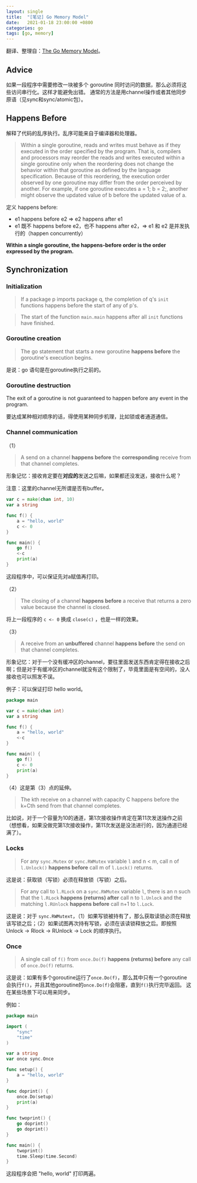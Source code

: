 ```yaml
---
layout: single
title:  "[笔记] Go Memory Model"
date:   2021-01-18 23:00:00 +0800
categories: go
tags: [go, memory]
---
```


翻译、整理自：[The Go Memory Model](https://golang.org/ref/mem)。

## Advice
如果一段程序中需要修改一块被多个 goroutine 同时访问的数据，那么必须将这些访问串行化。这样才能避免出错。
通常的方法是用channel操作或者其他同步原语（见sync和sync/atomic包）。

## Happens Before

解释了代码的乱序执行。乱序可能来自于编译器和处理器。
> Within a single goroutine, reads and writes must behave as if they executed in the order specified by the program. That is, compilers and processors may reorder the reads and writes executed within a single goroutine only when the reordering does not change the behavior within that goroutine as defined by the language specification. Because of this reordering, the execution order observed by one goroutine may differ from the order perceived by another. For example, if one goroutine executes a = 1; b = 2;, another might observe the updated value of b before the updated value of a.

定义 happens before:
* e1 happens before e2 => e2 happens after e1
* e1 既不 happens before e2，也不 happens after e2，=> e1 和 e2 是并发执行的（happen concurrently）

**Within a single goroutine, the happens-before order is the order expressed by the program.**


## Synchronization

### Initialization

> If a package p imports package q, the completion of q's `init` functions happens before the start of any of p's.

> The start of the function `main.main` happens after all `init` functions have finished.

### Goroutine creation

> The go statement that starts a new goroutine **happens before** the goroutine's execution begins.

是说：go 语句是在goroutine执行之前的。

### Goroutine destruction
The exit of a goroutine is not guaranteed to happen before any event in the program.

要达成某种相对顺序的话，得使用某种同步机理，比如锁或者通道通信。


### Channel communication
（1）
> A send on a channel **happens before** the **corresponding** receive from that channel completes.

形象记忆：接收肯定要在**对应的**发送之后嘛，如果都还没发送，接收什么呢？

注意：这里的channel无所谓是否有buffer。

```go
var c = make(chan int, 10)
var a string

func f() {
	a = "hello, world"
	c <- 0
}

func main() {
	go f()
	<-c
	print(a)
}
```
这段程序中，可以保证先对a赋值再打印。

（2）
> The closing of a channel **happens before** a receive that returns a zero value because the channel is closed.

将上一段程序的 `c <- 0` 换成 `close(c)` ，也是一样的效果。

（3）
> A receive from an **unbuffered** channel **happens before** the send on that channel completes.

形象记忆：对于一个没有缓冲区的channel，要往里面发送东西肯定得在接收之后啊；但是对于有缓冲区的channel就没有这个限制了，毕竟里面是有空间的，没人接收也可以照发不误。

例子：可以保证打印 hello world。
```go
package main

var c = make(chan int)
var a string

func f() {
	a = "hello, world"
	<-c
}

func main() {
	go f()
	c <- 0
	print(a)
}
```
（4）这是第（3）点的延伸。

> The kth receive on a channel with capacity C happens before the k+Cth send from that channel completes.

比如说，对于一个容量为10的通道，第1次接收操作肯定在第11次发送操作之前（想想看，如果没做完第1次接收操作，第11次发送是没法进行的，因为通道已经满了）。


### Locks
> For any `sync.Mutex` or `sync.RWMutex` variable `l` and n < m, call n of `l.Unlock()` **happens before** call m of `l.Lock()` returns.

这是说：获取锁（写锁）必须在释放锁（写锁）之后。


> For any call to `l.RLock` on a `sync.RWMutex` variable `l`, there is an n such that the `l.RLock` **happens (returns) after** call n to `l.Unlock` and the matching `l.RUnlock` **happens before** call n+1 to `l.Lock`.

这是说：对于 `sync.RWMutext`，（1）如果写锁被持有了，那么获取读锁必须在释放该写锁之后；（2）如果试图再次持有写锁，必须在该读锁释放之后。即按照 Unlock -> Rlock -> RUnlock -> Lock 的顺序执行。

### Once

> A single call of `f()` from `once.Do(f)` **happens (returns) before** any call of `once.Do(f)` returns.

这是说：如果有多个goroutine运行了`once.Do(f)`，那么其中只有一个goroutine会执行`f()`，并且其他goroutine的`once.Do(f)`会阻塞，直到`f()`执行完毕返回。
这在某些场景下可以用来同步。

例如：
```go
package main

import (
	"sync"
	"time"
)

var a string
var once sync.Once

func setup() {
	a = "hello, world"
}

func doprint() {
	once.Do(setup)
	print(a)
}

func twoprint() {
	go doprint()
	go doprint()
}

func main() {
	twoprint()
	time.Sleep(time.Second)
}
```
这段程序会把 "hello, world" 打印两遍。
